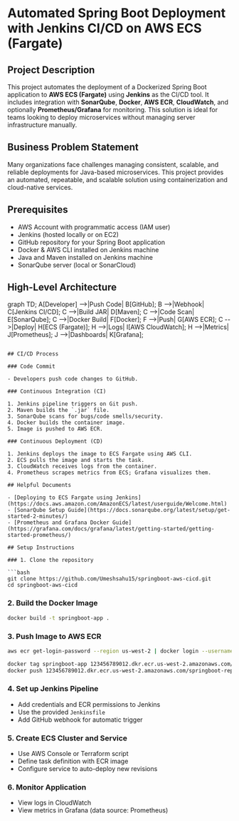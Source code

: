 # Automated Spring Boot Deployment with Jenkins CI/CD on AWS ECS (Fargate)

## Project Description

This project automates the deployment of a Dockerized Spring Boot application to **AWS ECS (Fargate)** using **Jenkins** as the CI/CD tool. It includes integration with **SonarQube**, **Docker**, **AWS ECR**, **CloudWatch**, and optionally **Prometheus/Grafana** for monitoring. This solution is ideal for teams looking to deploy microservices without managing server infrastructure manually.

## Business Problem Statement

Many organizations face challenges managing consistent, scalable, and reliable deployments for Java-based microservices. This project provides an automated, repeatable, and scalable solution using containerization and cloud-native services.

## Prerequisites

- AWS Account with programmatic access (IAM user)
- Jenkins (hosted locally or on EC2)
- GitHub repository for your Spring Boot application
- Docker & AWS CLI installed on Jenkins machine
- Java and Maven installed on Jenkins machine
- SonarQube server (local or SonarCloud)

## High-Level Architecture


graph TD;
    A[Developer] -->|Push Code| B[GitHub];
    B -->|Webhook| C[Jenkins CI/CD];
    C -->|Build JAR| D[Maven];
    C -->|Code Scan| E[SonarQube];
    C -->|Docker Build| F[Docker];
    F -->|Push| G[AWS ECR];
    C -->|Deploy| H[ECS (Fargate)];
    H -->|Logs| I[AWS CloudWatch];
    H -->|Metrics| J[Prometheus];
    J -->|Dashboards| K[Grafana];
```

## CI/CD Process

### Code Commit

- Developers push code changes to GitHub.

### Continuous Integration (CI)

1. Jenkins pipeline triggers on Git push.
2. Maven builds the `.jar` file.
3. SonarQube scans for bugs/code smells/security.
4. Docker builds the container image.
5. Image is pushed to AWS ECR.

### Continuous Deployment (CD)

1. Jenkins deploys the image to ECS Fargate using AWS CLI.
2. ECS pulls the image and starts the task.
3. CloudWatch receives logs from the container.
4. Prometheus scrapes metrics from ECS; Grafana visualizes them.

## Helpful Documents

- [Deploying to ECS Fargate using Jenkins](https://docs.aws.amazon.com/AmazonECS/latest/userguide/Welcome.html)
- [SonarQube Setup Guide](https://docs.sonarqube.org/latest/setup/get-started-2-minutes/)
- [Prometheus and Grafana Docker Guide](https://grafana.com/docs/grafana/latest/getting-started/getting-started-prometheus/)

## Setup Instructions

### 1. Clone the repository

```bash
git clone https://github.com/Umeshsahu15/springboot-aws-cicd.git
cd springboot-aws-cicd
```

### 2. Build the Docker Image

```bash
docker build -t springboot-app .
```

### 3. Push Image to AWS ECR

```bash
aws ecr get-login-password --region us-west-2 | docker login --username AWS --password-stdin 123456789012.dkr.ecr.us-west-2.amazonaws.com

docker tag springboot-app 123456789012.dkr.ecr.us-west-2.amazonaws.com/springboot-repo:v1
docker push 123456789012.dkr.ecr.us-west-2.amazonaws.com/springboot-repo:v1

```

### 4. Set up Jenkins Pipeline

- Add credentials and ECR permissions to Jenkins
- Use the provided `Jenkinsfile`
- Add GitHub webhook for automatic trigger

### 5. Create ECS Cluster and Service

- Use AWS Console or Terraform script
- Define task definition with ECR image
- Configure service to auto-deploy new revisions

### 6. Monitor Application

- View logs in CloudWatch
- View metrics in Grafana (data source: Prometheus)
